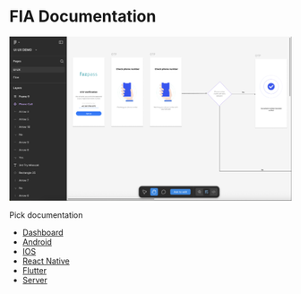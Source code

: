 # FIA Documentation

[![UI/UX Demo in Figma](images/ui-ux-demo.png)](https://www.figma.com/design/TzIjiZC961J3TNndcyGMYP/UI-UX-DEMO?node-id=0-1&t=3hkCL0URI2prbfO2-1)

Pick documentation
- [Dashboard](README.Dashboard.md)
- [Android](README.Android.md)
- [IOS](README.IOS.md)
- [React Native](README.ReactNative.md)
- [Flutter](README.Flutter.md)
- [Server](README.Server.md)
